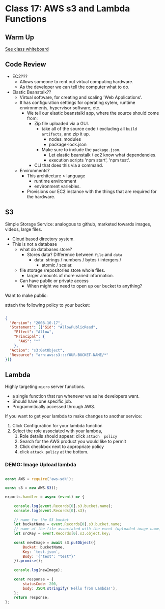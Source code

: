 # Class 17: AWS s3 and Lambda Functions

## Warm Up

[See class whiteboard](https://projects.invisionapp.com/freehand/document/fFRMGbuNB)

## Code Review

* EC2???
  * Allows someone to rent out virtual computing hardware.
  * As the developer we can tell the computer what to do.
* Elastic Beanstalk??
  * Virtual software, for creating and scaling 'Web Applications'.
  * It has configuration settings for operating sytem, runtime environments, hypervisor software, etc.
    * We tell our elastic beanstalkl app, where the source should come from:
      * Zip file uploaded via a GUI.
        * take all of the source code / excluding all `build artifacts`, and zip it up.
          * nodes_modules
          * package-lock.json
        * Make sure to include the `package.json`.
          * Let elastic beanstalk / ec2 know what dependencies.
          * execution scripts 'npm start', 'npm test'.
      * CLI that does this via a command.
  * Environments?
    * This architecture > language
      * runtime environment
      * environment variebles.
    * Provisions our EC2 instance with the things that are required for the hardware.

## S3

Simple Storage Service:  analogous to github,  marketed towards images, videos, large files.

* Cloud based directory system.
* This is not a database
  * what do databases store?  
    * Stores data? Difference between `file` and `data`
      * data: strings / numbers / bytes / intergers /
        * atomic / scalar.
  * file storage /repositories store whole files.
    * larger amounts of more varied information.
  * Can have public or private access
    * When might we need to open up our bucket to anything?

Want to make public:

attach the following policy to your bucket:

```json

{
  "Version": "2008-10-17",
  "Statement": [{"Sid": "AllowPublicRead",
    "Effect": "Allow",
    "Principal": {
      "AWS": "*"
    },
  "Action": "s3:GetObject",
  "Resource": "arn:aws:s3:::YOUR-BUCKET-NAME/*"
}]}

```

## Lambda

Highly targeting `micro` server functions.

* a single function that run whenever we as he developers want.
* Should have one specific job.
* Programmtically accessed through AWS.

If you want to get your lambda to make changes to another service:

1. Click Configuration for your lambda function
2. Select the role associated with your lambda, 
   1. Role details should appear: click `attach  policy`
   2. Search for the AWS product you would like to permit
   3. Click checkbox next to appropriate policy
   4. click `attack policy` at the bottom.

### DEMO: Image Upload lambda

```javascript

const AWS = require('aws-sdk');

const s3 = new AWS.S3();

exports.handler = async (event) => {
    
    console.log(event.Records[0].s3.bucket.name);
    console.log(event.Records[0].s3);
    
    // name for the S3 bucket
    let bucketName = event.Records[0].s3.bucket.name;
    // name of the file associated with the event (uploaded image name)
    let srcKey = event.Records[0].s3.object.key;
    
    const newImage = await s3.putObject({
        Bucket: bucketName,
        Key: `test.json`,
        Body: '{"test": "test"}'
    }).promise();
    
    console.log(newImage);
    
    const response = {
        statusCode: 200,
        body: JSON.stringify('Hello from Lambda!'),
    };
    return response;
};

```
